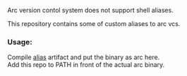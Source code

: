 Arc version contol system does not support shell aliases.

This repository contains some of custom aliases to arc vcs.

### Usage:
Compile [alias](http://github.com/yantonov/alias) artifact and put the binary as arc here.  
Add this repo to PATH in front of the actual arc binary.
